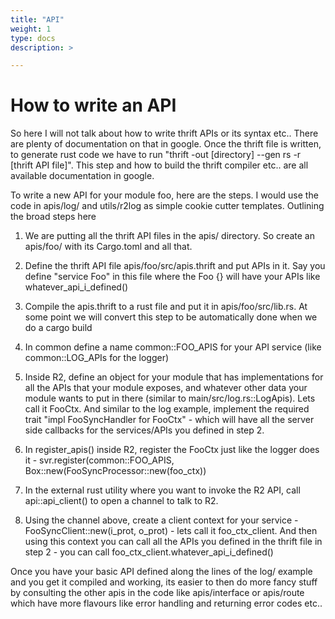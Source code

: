 ```yaml
---
title: "API"
weight: 1
type: docs
description: >

---
```


# How to write an API

So here I will not talk about how to write thrift APIs or its syntax etc.. There are plenty of documentation on that in google. Once the thrift file is written, to generate rust code we have to run "thrift -out [directory] --gen rs -r [thrift API file]". This step and how to build the thrift compiler etc.. are all available documentation in google.

To write a new API for your module foo, here are the steps. I would use the code in apis/log/ and utils/r2log as simple cookie cutter templates. Outlining the broad steps here

1. We are putting all the thrift API files in the apis/ directory. So create an apis/foo/ with its Cargo.toml and all that.

2. Define the thrift API file apis/foo/src/apis.thrift and put APIs in it. Say you define "service Foo" in this file where the Foo {} will have your APIs like whatever_api_i_defined()

3. Compile the apis.thrift to a rust file and put it in apis/foo/src/lib.rs. At some point we will convert this step to be automatically done when we do a cargo build

4. In common define a name common::FOO_APIS for your API service (like common::LOG_APIs for the logger)

5. Inside R2, define an object for your module that has implementations for all the APIs that your module exposes, and whatever other data your module wants to put in there (similar to main/src/log.rs::LogApis). Lets call it FooCtx. And similar to the log example, implement the required trait "impl FooSyncHandler for FooCtx" - which will have all the server side callbacks for the services/APIs you defined in step 2.

6. In register_apis() inside R2, register the FooCtx just like the logger does it - svr.register(common::FOO_APIS, Box::new(FooSyncProcessor::new(foo_ctx))

7. In the external rust utility where you want to invoke the R2 API, call api::api_client() to open a channel to talk to R2.

8. Using the channel above, create a client context for your service - FooSyncClient::new(i_prot, o_prot) - lets call it foo_ctx_client. And then using this context you can call all the APIs you defined in the thrift file in step 2 - you can call foo_ctx_client.whatever_api_i_defined()

Once you have your basic API defined along the lines of the log/ example and you get it compiled and working, its easier to then do more fancy stuff by consulting the other apis in the code like apis/interface or apis/route which have more flavours like error handling and returning error codes etc..
